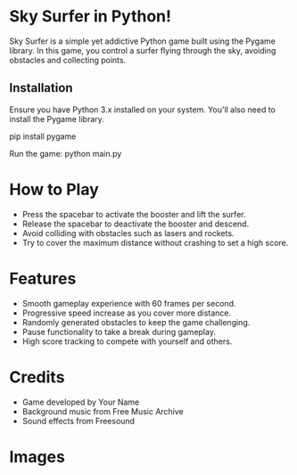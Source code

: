 # Sky Surfer in Python!



Sky Surfer is a simple yet addictive Python game built using the Pygame library. In this game, you control a surfer flying through the sky, avoiding obstacles and collecting points.

## Installation

Ensure you have Python 3.x installed on your system. You'll also need to install the Pygame library.


pip install pygame

Run the game:
python main.py

# How to Play

- Press the spacebar to activate the booster and lift the surfer. 
- Release the spacebar to deactivate the booster and descend. 
- Avoid colliding with obstacles such as lasers and rockets. 
- Try to cover the maximum distance without crashing to set a high score.

# Features

- Smooth gameplay experience with 60 frames per second.
- Progressive speed increase as you cover more distance.
- Randomly generated obstacles to keep the game challenging.
- Pause functionality to take a break during gameplay.
- High score tracking to compete with yourself and others.

# Credits

- Game developed by Your Name
- Background music from Free Music Archive
- Sound effects from Freesound

 # Images

 



